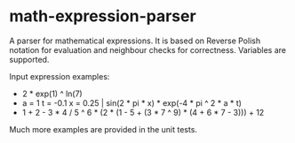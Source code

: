 # math-expression-parser
A parser for mathematical expressions.
It is based on Reverse Polish notation for evaluation and neighbour checks for correctness.
Variables are supported.

Input expression examples:
* 2 \* exp(1) ^ ln(7)
* a = 1 t = -0.1 x = 0.25 | sin(2 \* pi \* x) \* exp(-4 \* pi ^ 2 \* a \* t)
* 1 + 2 - 3 \* 4 / 5 ^ 6 \* (2 \* (1 - 5 + (3 \* 7 ^ 9) \* (4 + 6 \* 7 - 3))) + 12  

Much more examples are provided in the unit tests.
